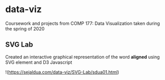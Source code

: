 # data-viz
Coursework and projects from COMP 177: Data Visualization taken during the spring of 2020

## SVG Lab
Created an interactive graphical representation of the word **aligned** using SVG element and D3 Javascript

!(https://sejaldua.com/data-viz/SVG-Lab/sdua01.html)

 
